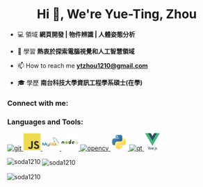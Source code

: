 <h1 align="center">Hi 👋, We're Yue-Ting, Zhou</h1>

- 💻 領域 **網頁開發 | 物件辨識 | 人體姿態分析**

- 🌱 學習 **熱衷於探索電腦視覺和人工智慧領域**

- 📫 How to reach me **ytzhou1210@gmail.com**

- 🎓 學歷 **南台科技大學資訊工程學系碩士(在學)**

<h3 align="left">Connect with me:</h3>
<p align="left">
</p>

<h3 align="left">Languages and Tools:</h3>
<p align="left"> <a href="https://git-scm.com/" target="_blank" rel="noreferrer"> <img src="https://www.vectorlogo.zone/logos/git-scm/git-scm-icon.svg" alt="git" width="40" height="40"/> </a> <a href="https://developer.mozilla.org/en-US/docs/Web/JavaScript" target="_blank" rel="noreferrer"> <img src="https://raw.githubusercontent.com/devicons/devicon/master/icons/javascript/javascript-original.svg" alt="javascript" width="40" height="40"/> </a> <a href="https://www.mysql.com/" target="_blank" rel="noreferrer"> <img src="https://raw.githubusercontent.com/devicons/devicon/master/icons/mysql/mysql-original-wordmark.svg" alt="mysql" width="40" height="40"/> </a> <a href="https://nodejs.org" target="_blank" rel="noreferrer"> <img src="https://raw.githubusercontent.com/devicons/devicon/master/icons/nodejs/nodejs-original-wordmark.svg" alt="nodejs" width="40" height="40"/> </a> <a href="https://opencv.org/" target="_blank" rel="noreferrer"> <img src="https://www.vectorlogo.zone/logos/opencv/opencv-icon.svg" alt="opencv" width="40" height="40"/> </a> <a href="https://www.python.org" target="_blank" rel="noreferrer"> <img src="https://raw.githubusercontent.com/devicons/devicon/master/icons/python/python-original.svg" alt="python" width="40" height="40"/> </a> <a href="https://www.qt.io/" target="_blank" rel="noreferrer"> <img src="https://upload.wikimedia.org/wikipedia/commons/0/0b/Qt_logo_2016.svg" alt="qt" width="40" height="40"/> </a> <a href="https://vuejs.org/" target="_blank" rel="noreferrer"> <img src="https://raw.githubusercontent.com/devicons/devicon/master/icons/vuejs/vuejs-original-wordmark.svg" alt="vuejs" width="40" height="40"/> </a> </p>

<p><img align="left" src="https://github-readme-stats.vercel.app/api/top-langs?username=soda1210&show_icons=true&locale=en&layout=compact" alt="soda1210" /></p>

<p>&nbsp;<img align="center" src="https://github-readme-stats.vercel.app/api?username=soda1210&show_icons=true&locale=en" alt="soda1210" /></p>

<p><img align="center" src="https://github-readme-streak-stats.herokuapp.com/?user=soda1210&theme=default" alt="soda1210" /></p>

